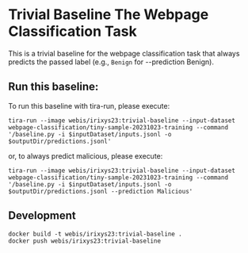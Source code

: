 # Trivial Baseline The Webpage Classification Task

This is a trivial baseline for the webpage classification task that always predicts the passed label (e.g., `Benign` for --prediction Benign).

## Run this baseline:

To run this baseline with tira-run, please execute:

```
tira-run --image webis/irixys23:trivial-baseline --input-dataset webpage-classification/tiny-sample-20231023-training --command '/baseline.py -i $inputDataset/inputs.jsonl -o $outputDir/predictions.jsonl'
```

or, to always predict malicious, please execute:

```
tira-run --image webis/irixys23:trivial-baseline --input-dataset webpage-classification/tiny-sample-20231023-training --command '/baseline.py -i $inputDataset/inputs.jsonl -o $outputDir/predictions.jsonl --prediction Malicious'
```

## Development

```
docker build -t webis/irixys23:trivial-baseline .
docker push webis/irixys23:trivial-baseline
```

